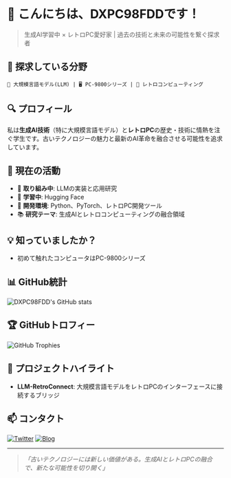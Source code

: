 # 👋 こんにちは、DXPC98FDDです！

> 生成AI学習中 × レトロPC愛好家 | 過去の技術と未来の可能性を繋ぐ探求者

## 🧠 探求している分野

```
🤖 大規模言語モデル(LLM) | 🖥️ PC-9800シリーズ | 💾 レトロコンピューティング
```

## 🔍 プロフィール

私は**生成AI技術**（特に大規模言語モデル）と**レトロPC**の歴史・技術に情熱を注ぐ学生です。古いテクノロジーの魅力と最新のAI革命を融合させる可能性を追求しています。

## 🚀 現在の活動

- 🔭 **取り組み中**: LLMの実装と応用研究
- 🌱 **学習中**: Hugging Face
- 🔧 **開発環境**: Python、PyTorch、レトロPC開発ツール
- 📚 **研究テーマ**: 生成AIとレトロコンピューティングの融合領域

## 💡 知っていましたか？

- 初めて触れたコンピュータはPC-9800シリーズ

## 📊 GitHub統計

![DXPC98FDD's GitHub stats](https://github-readme-stats.vercel.app/api?username=DXPC98FDD&show_icons=true&theme=radical)

## 🏆 GitHubトロフィー

![GitHub Trophies](https://github-profile-trophy.vercel.app/?username=DXPC98FDD&theme=radical&row=1)

## 🔗 プロジェクトハイライト

- **LLM-RetroConnect**: 大規模言語モデルをレトロPCのインターフェースに接続するブリッジ

## 📫 コンタクト

[![Twitter](https://img.shields.io/badge/X-%40DXPC98FDD-1DA1F2?style=for-the-badge&logo=x&logoColor=white)](https://x.com/DXPC98FDD)
[![Blog](https://img.shields.io/badge/Blog-はてなブログ-00A4DE?style=for-the-badge&logo=hatena-bookmark&logoColor=white)](https://dxpc98fdd.hatenadiary.com/)

---

> *「古いテクノロジーには新しい価値がある。生成AIとレトロPCの融合で、新たな可能性を切り開く」*

